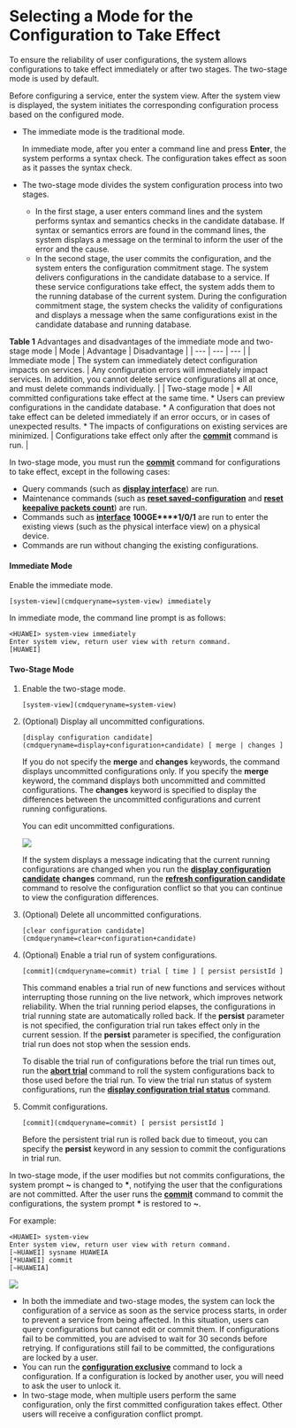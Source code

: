 Selecting a Mode for the Configuration to Take Effect
=====================================================

To ensure the reliability of user configurations, the system allows configurations to take effect immediately or after two stages. The two-stage mode is used by default.

Before configuring a service, enter the system view. After the system view is displayed, the system initiates the corresponding configuration process based on the configured mode.

* The immediate mode is the traditional mode.
  
  In immediate mode, after you enter a command line and press **Enter**, the system performs a syntax check. The configuration takes effect as soon as it passes the syntax check.
* The two-stage mode divides the system configuration process into two stages.
  
  + In the first stage, a user enters command lines and the system performs syntax and semantics checks in the candidate database. If syntax or semantics errors are found in the command lines, the system displays a message on the terminal to inform the user of the error and the cause.
  + In the second stage, the user commits the configuration, and the system enters the configuration commitment stage. The system delivers configurations in the candidate database to a service. If these service configurations take effect, the system adds them to the running database of the current system. During the configuration commitment stage, the system checks the validity of configurations and displays a message when the same configurations exist in the candidate database and running database.

**Table 1** Advantages and disadvantages of the immediate mode and two-stage mode
| Mode | Advantage | Disadvantage |
| --- | --- | --- |
| Immediate mode | The system can immediately detect configuration impacts on services. | Any configuration errors will immediately impact services. In addition, you cannot delete service configurations all at once, and must delete commands individually. |
| Two-stage mode | * All committed configurations take effect at the same time. * Users can preview configurations in the candidate database. * A configuration that does not take effect can be deleted immediately if an error occurs, or in cases of unexpected results. * The impacts of configurations on existing services are minimized. | Configurations take effect only after the [**commit**](cmdqueryname=commit) command is run. |


In two-stage mode, you must run the [**commit**](cmdqueryname=commit) command for configurations to take effect, except in the following cases:

* Query commands (such as [**display interface**](cmdqueryname=display+interface)) are run.
* Maintenance commands (such as [**reset saved-configuration**](cmdqueryname=reset+saved-configuration) and [**reset keepalive packets count**](cmdqueryname=reset+keepalive+packets+count)) are run.
* Commands such as [**interface**](cmdqueryname=interface) **100GE****1/0/1** are run to enter the existing views (such as the physical interface view) on a physical device.
* Commands are run without changing the existing configurations.

#### Immediate Mode

Enable the immediate mode.
```
[system-view](cmdqueryname=system-view) immediately
```

In immediate mode, the command line prompt is as follows:

```
<HUAWEI> system-view immediately
Enter system view, return user view with return command.
[HUAWEI]
```

#### Two-Stage Mode

1. Enable the two-stage mode.
   ```
   [system-view](cmdqueryname=system-view)
   ```
2. (Optional) Display all uncommitted configurations.
   ```
   [display configuration candidate](cmdqueryname=display+configuration+candidate) [ merge | changes ]
   ```
   
   If you do not specify the **merge** and **changes** keywords, the command displays uncommitted configurations only. If you specify the **merge** keyword, the command displays both uncommitted and committed configurations. The **changes** keyword is specified to display the differences between the uncommitted configurations and current running configurations.
   
   You can edit uncommitted configurations.
   
   ![](public_sys-resources/note_3.0-en-us.png) 
   
   If the system displays a message indicating that the current running configurations are changed when you run the [**display configuration candidate**](cmdqueryname=display+configuration+candidate) **changes** command, run the [**refresh configuration candidate**](cmdqueryname=refresh+configuration+candidate) command to resolve the configuration conflict so that you can continue to view the configuration differences.
3. (Optional) Delete all uncommitted configurations.
   ```
   [clear configuration candidate](cmdqueryname=clear+configuration+candidate)
   ```
4. (Optional) Enable a trial run of system configurations.
   ```
   [commit](cmdqueryname=commit) trial [ time ] [ persist persistId ]
   ```
   
   This command enables a trial run of new functions and services without interrupting those running on the live network, which improves network reliability. When the trial running period elapses, the configurations in trial running state are automatically rolled back. If the **persist** parameter is not specified, the configuration trial run takes effect only in the current session. If the **persist** parameter is specified, the configuration trial run does not stop when the session ends.
   
   To disable the trial run of configurations before the trial run times out, run the [**abort trial**](cmdqueryname=abort+trial) command to roll the system configurations back to those used before the trial run. To view the trial run status of system configurations, run the [**display configuration trial status**](cmdqueryname=display+configuration+trial+status) command.
5. Commit configurations.
   ```
   [commit](cmdqueryname=commit) [ persist persistId ]
   ```
   
   Before the persistent trial run is rolled back due to timeout, you can specify the **persist** keyword in any session to commit the configurations in trial run.

In two-stage mode, if the user modifies but not commits configurations, the system prompt **~** is changed to **\***, notifying the user that the configurations are not committed. After the user runs the [**commit**](cmdqueryname=commit) command to commit the configurations, the system prompt **\*** is restored to **~**.

For example:

```
<HUAWEI> system-view
Enter system view, return user view with return command.
[~HUAWEI] sysname HUAWEIA
[*HUAWEI] commit
[~HUAWEIA]
```

![](public_sys-resources/note_3.0-en-us.png) 

* In both the immediate and two-stage modes, the system can lock the configuration of a service as soon as the service process starts, in order to prevent a service from being affected. In this situation, users can query configurations but cannot edit or commit them. If configurations fail to be committed, you are advised to wait for 30 seconds before retrying. If configurations still fail to be committed, the configurations are locked by a user.
* You can run the [**configuration exclusive**](cmdqueryname=configuration+exclusive) command to lock a configuration. If a configuration is locked by another user, you will need to ask the user to unlock it.
* In two-stage mode, when multiple users perform the same configuration, only the first committed configuration takes effect. Other users will receive a configuration conflict prompt.